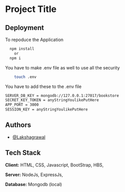 
# Project Title



## Deployment

To repoduce the Application

```bash
  npm install 
    or 
  npm i
```

You have to make .env file as well to use all the security 

```bash
    touch .env
```


You have to add these to the .env file 
```bash
SERVER_DB_KEY = mongodb://127.0.0.1:27017/bookstore
SECRET_KEY_TOKEN = anyStringYoulikePutHere
APP_PORT = 3000
SESSION_KEY = anyStringYoulikePutHere

```




## Authors

- [@Lakshagrawal](https://github.com/Lakshagrawal)


## Tech Stack

**Client:** HTML, CSS, Javascript, BootStrap, HBS, 



**Server:** NodeJs, ExpressJs, 


**Database:** Mongodb (local)

